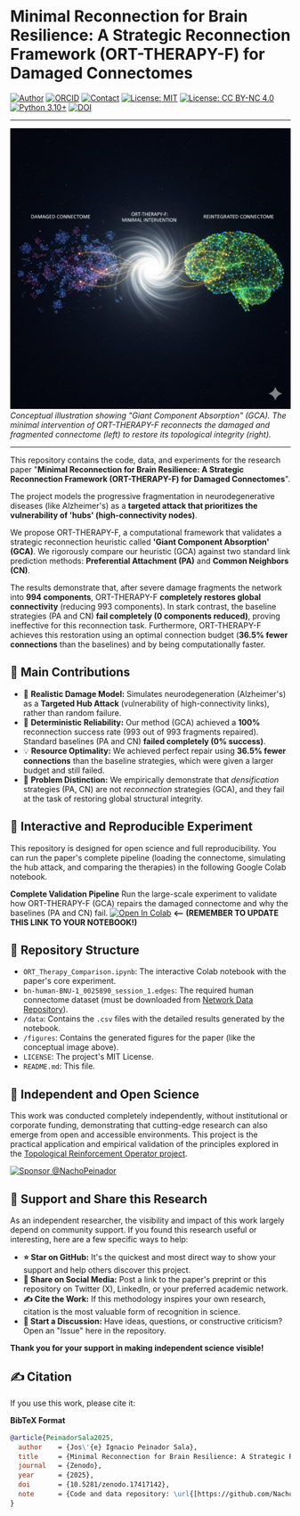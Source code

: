 # Minimal Reconnection for Brain Resilience: A Strategic Reconnection Framework (ORT-THERAPY-F) for Damaged Connectomes

[![Author](https://img.shields.io/badge/Author-Jos%C3%A9%20Ignacio%20Peinador%20Sala-lightgrey.svg)](https://orcid.org/0009-0008-1822-3452)
[![ORCID](https://img.shields.io/badge/ORCID-0009--0008--1822--3452-A6CE39.svg?logo=orcid&logoColor=white)](https://orcid.org/0009-0008-1822-3452)
[![Contact](https://img.shields.io/badge/Contact-joseignacio.peinador@gmail.com-007BFF.svg)](mailto:joseignacio.peinador@gmail.com)
[![License: MIT](https://img.shields.io/badge/License-MIT-blue.svg)](https://opensource.org/licenses/MIT)
[![License: CC BY-NC 4.0](https://img.shields.io/badge/License-CC%20BY--NC%204.0-lightgrey.svg)](https://creativecommons.org/licenses/by-nc/4.0/)
[![Python 3.10+](https://img.shields.io/badge/python-3.10+-blue.svg)](https://www.python.org/downloads/)
[![DOI](https://zenodo.org/badge/DOI/10.5281/zenodo.17417142.svg)](https://doi.org/10.5281/zenodo.17417142)

---

![Conceptual illustration of ORT-THERAPY-F](figures/Entry_Image.png)
*Conceptual illustration showing "Giant Component Absorption" (GCA). The minimal intervention of ORT-THERAPY-F reconnects the damaged and fragmented connectome (left) to restore its topological integrity (right).*

---

This repository contains the code, data, and experiments for the research paper "**Minimal Reconnection for Brain Resilience: A Strategic Reconnection Framework (ORT-THERAPY-F) for Damaged Connectomes**".

The project models the progressive fragmentation in neurodegenerative diseases (like Alzheimer's) as a **targeted attack that prioritizes the vulnerability of 'hubs' (high-connectivity nodes)**.

We propose ORT-THERAPY-F, a computational framework that validates a strategic reconnection heuristic called **'Giant Component Absorption' (GCA)**. We rigorously compare our heuristic (GCA) against two standard link prediction methods: **Preferential Attachment (PA)** and **Common Neighbors (CN)**.

The results demonstrate that, after severe damage fragments the network into **994 components**, ORT-THERAPY-F **completely restores global connectivity** (reducing 993 components). In stark contrast, the baseline strategies (PA and CN) **fail completely (0 components reduced)**, proving ineffective for this reconnection task. Furthermore, ORT-THERAPY-F achieves this restoration using an optimal connection budget (**36.5% fewer connections** than the baselines) and by being computationally faster.

## 🎯 Main Contributions
* 🧠 **Realistic Damage Model:** Simulates neurodegeneration (Alzheimer's) as a **Targeted Hub Attack** (vulnerability of high-connectivity links), rather than random failure.
* 💯 **Deterministic Reliability:** Our method (GCA) achieved a **100%** reconnection success rate (993 out of 993 fragments repaired). Standard baselines (PA and CN) **failed completely (0% success)**.
* 💡 **Resource Optimality:** We achieved perfect repair using **36.5% fewer connections** than the baseline strategies, which were given a larger budget and still failed.
* 🔬 **Problem Distinction:** We empirically demonstrate that *densification* strategies (PA, CN) are not *reconnection* strategies (GCA), and they fail at the task of restoring global structural integrity.

## 🔬 Interactive and Reproducible Experiment
This repository is designed for open science and full reproducibility. You can run the paper's complete pipeline (loading the connectome, simulating the hub attack, and comparing the therapies) in the following Google Colab notebook.

**Complete Validation Pipeline**
Run the large-scale experiment to validate how ORT-THERAPY-F (GCA) repairs the damaged connectome and why the baselines (PA and CN) fail.
[![Open In Colab](https://colab.research.google.com/assets/colab-badge.svg)](https://colab.research.google.com/drive/1v_N-qO_q-Tj1iG2g2e_wY_xKjWq-Z2qB) **<-- (REMEMBER TO UPDATE THIS LINK TO YOUR NOTEBOOK!)**

## 📂 Repository Structure
* `ORT_Therapy_Comparison.ipynb`: The interactive Colab notebook with the paper's core experiment.
* `bn-human-BNU-1_0025890_session_1.edges`: The required human connectome dataset (must be downloaded from [Network Data Repository](https://networkrepository.com/bn-human-BNU-1-0025890-session-1.php)).
* `/data`: Contains the `.csv` files with the detailed results generated by the notebook.
* `/figures`: Contains the generated figures for the paper (like the conceptual image above).
* `LICENSE`: The project's MIT License.
* `README.md`: This file.

## 🔬 Independent and Open Science
This work was conducted completely independently, without institutional or corporate funding, demonstrating that cutting-edge research can also emerge from open and accessible environments. This project is the practical application and empirical validation of the principles explored in the [Topological Reinforcement Operator project](https://github.com/NachoPeinador/Topological-Reinforcement-Operator).

[![Sponsor @NachoPeinador](https://img.shields.io/badge/Sponsor-%E2%9D%A4-%23db61a2.svg)](https://github.com/sponsors/NachoPeinador)

## 🚀 Support and Share this Research
As an independent researcher, the visibility and impact of this work largely depend on community support. If you found this research useful or interesting, here are a few specific ways to help:

* **⭐️ Star on GitHub:** It's the quickest and most direct way to show your support and help others discover this project.
* **🔄 Share on Social Media:** Post a link to the paper's preprint or this repository on Twitter (X), LinkedIn, or your preferred academic network.
* **✍️ Cite the Work:** If this methodology inspires your own research, citation is the most valuable form of recognition in science.
* **💬 Start a Discussion:** Have ideas, questions, or constructive criticism? Open an "Issue" here in the repository.

**Thank you for your support in making independent science visible!**

## ✍️ Citation
If you use this work, please cite it:

**BibTeX Format**
```bibtex
@article{PeinadorSala2025,
  author    = {Jos\'{e} Ignacio Peinador Sala},
  title     = {Minimal Reconnection for Brain Resilience: A Strategic Reconnection Framework (ORT-THERAPY-F) for Damaged Connectomes},
  journal   = {Zenodo},
  year      = {2025},
  doi       = {10.5281/zenodo.17417142},
  note      = {Code and data repository: \url{[https://github.com/NachoPeinador/Minimal-Reconnection-for-Brain-Resilience](https://github.com/NachoPeinador/Minimal-Reconnection-for-Brain-Resilience)}}
}
